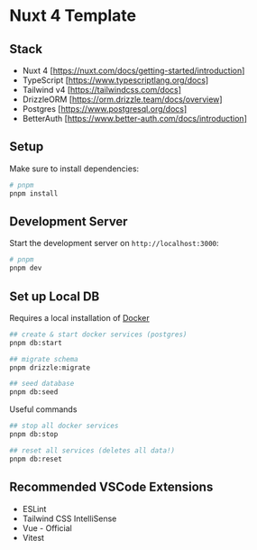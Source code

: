 # Nuxt 4 Template

## Stack

- Nuxt 4 [https://nuxt.com/docs/getting-started/introduction]
- TypeScript [https://www.typescriptlang.org/docs]
- Tailwind v4 [https://tailwindcss.com/docs]
- DrizzleORM [https://orm.drizzle.team/docs/overview]
- Postgres [https://www.postgresql.org/docs]
- BetterAuth [https://www.better-auth.com/docs/introduction]

## Setup

Make sure to install dependencies:

```bash
# pnpm
pnpm install
```

## Development Server

Start the development server on `http://localhost:3000`:

```bash
# pnpm
pnpm dev
```

## Set up Local DB

Requires a local installation of [Docker](https://www.docker.com/products/docker-desktop/)

```bash
## create & start docker services (postgres)
pnpm db:start

## migrate schema
pnpm drizzle:migrate

## seed database
pnpm db:seed
```

Useful commands

```bash
## stop all docker services
pnpm db:stop

## reset all services (deletes all data!)
pnpm db:reset
```

## Recommended VSCode Extensions

- ESLint
- Tailwind CSS IntelliSense
- Vue - Official
- Vitest
